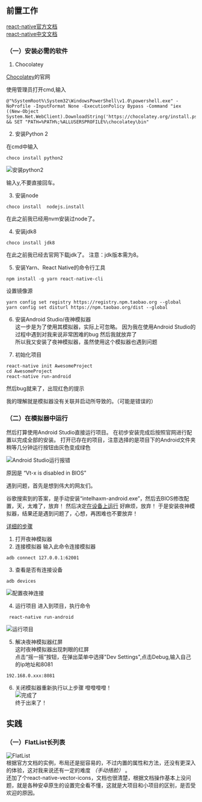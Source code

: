 ## 前置工作
[react-native官方文档](http://facebook.github.io/react-native/docs/getting-started.html)  
[react-native中文文档](https://reactnative.cn/docs/0.51/getting-started.html#python-2)

### （一）安装必需的软件 

1. Chocolatey

[Chocolatey](https://chocolatey.org/install)的官网



使用管理员打开cmd,输入
```
@"%SystemRoot%\System32\WindowsPowerShell\v1.0\powershell.exe" -NoProfile -InputFormat None -ExecutionPolicy Bypass -Command "iex ((New-Object System.Net.WebClient).DownloadString('https://chocolatey.org/install.ps1'))" && SET "PATH=%PATH%;%ALLUSERSPROFILE%\chocolatey\bin"
```
2. 安装Python 2
 
在cmd中输入

```
choco install python2
```
![安装python2](./docs/安装python2.png)

输入y,不要直接回车。

3. 安装node

```
choco install  nodejs.install 
```
在此之前我已经用nvm安装过node了。

4. 安装jdk8

```
choco install jdk8

```
在此之前我已经去官网下载jdk了。
注意：jdk版本需为8。

5. 安装Yarn、React Native的命令行工具

```
npm install -g yarn react-native-cli
```

设置镜像源
```
yarn config set registry https://registry.npm.taobao.org --global
yarn config set disturl https://npm.taobao.org/dist --global
```

6. 安装Android Studio/夜神模拟器  
这一步是为了使用其模拟器，实际上可忽略。
因为我在使用Android Studio的过程中遇到对我来说非常困难的bug
然后我就放弃了  
所以我又安装了夜神模拟器，虽然使用这个模拟器也遇到问题

7. 初始化项目

```
react-native init AwesomeProject
cd AwesomeProject
react-native run-android
```
然后bug就来了，出现红色的提示  
<!-- ![cmd运行报错](./docs/安装python2.png) -->

我的理解就是模拟器没有关联并启动所导致的。（可能是错误的）


### （二）在模拟器中运行 

然后打算使用Android Studio直接运行项目。
在初步安装完成后按照官网进行配置以完成全部的安装。
打开已存在的项目，注意选择的是项目下的Android文件夹
稍等几分钟运行按钮由灰色变成绿色

![Android Studio运行报错](./docs/Android-studio报错.png)

原因是 “Vt-x is disabled in BIOS”

遇到问题，首先是想到伟大的网友们。

谷歌搜索到的答案，是手动安装“intelhaxm-android.exe”，然后去BIOS修改配置，天，太难了，放弃！
然后决定[在设备上运行](https://reactnative.cn/docs/0.51/running-on-device-android.html#content)
好麻烦，放弃！
于是安装夜神模拟器，结果还是遇到问题了，心想，再困难也不要放弃！

[详细的步骤](https://www.yeshen.com/blog/reactnativeyeshen/)
1. 打开夜神模拟器
2. 连接模拟器
输入此命令连接模拟器
```
adb connect 127.0.0.1:62001
```

3. 查看是否有连接设备

```
adb devices

```
![配置夜神连接](./docs/配置夜神连接.png)


4. 运行项目
进入到项目，执行命令

```
 react-native run-android
```
![运行项目](./docs/运行项目.png)

5. 解决夜神模拟器红屏  
这时夜神模拟器出现刺眼的红屏  
点击“摇一摇”按钮，在弹出菜单中选择"Dev Settings",点击Debug,输入自己的ip地址和8081

```
192.168.0.xxx:8081
```
6. 关闭模拟器重新执行以上步骤
噔噔噔噔！  
![完成了](./docs/成功了.png)  
终于出来了！  


## 实践
### （一）FlatList长列表
![FlatList](./docs/FlatList.png)  
根据官方文档的实例，布局还是挺容易的，不过内置的属性和方法，还没有更深入的体验，这对我来说还有一定的难度  *（手动捂脸）* 。    
还加了个react-native-vector-icons，文档也很清楚，根据文档操作基本上没问题，就是各种安卓原生的设置完全看不懂，这就是大项目和小项目的区别，是否受欢迎的原因。
